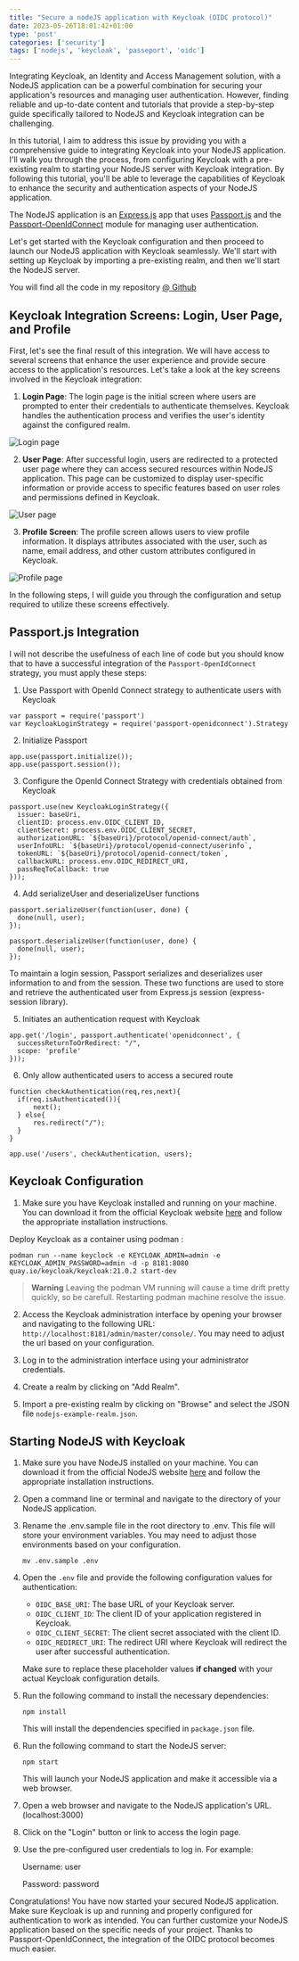 ```yaml
---
title: "Secure a nodeJS application with Keycloak (OIDC protocol)"
date: 2023-05-26T18:01:42+01:00
type: 'post'
categories: ['security']
tags: ['nodejs', 'keycloak', 'passeport', 'oidc']
---
```

Integrating Keycloak, an Identity and Access Management solution, with a NodeJS application can be a powerful combination for securing your application's resources and managing user authentication. However, finding reliable and up-to-date content and tutorials that provide a step-by-step guide specifically tailored to NodeJS and Keycloak integration can be challenging.

In this tutorial, I aim to address this issue by providing you with a comprehensive guide to integrating Keycloak into your NodeJS application. I'll walk you through the process, from configuring Keycloak with a pre-existing realm to starting your NodeJS server with Keycloak integration. By following this tutorial, you'll be able to leverage the capabilities of Keycloak to enhance the security and authentication aspects of your NodeJS application.

The NodeJS application is an [Express.js](https://expressjs.com/) app that uses [Passport.js](http://www.passportjs.org/) and the [Passport-OpenIdConnect](https://github.com/jaredhanson/passport-openidconnect) module for managing user authentication.

Let's get started with the Keycloak configuration and then proceed to launch our NodeJS application with Keycloak seamlessly. We'll start with setting up Keycloak by importing a pre-existing realm, and then we'll start the NodeJS server.

You will find all the code in my repository [@ Github](https://github.com/atiouajni/nodejs-oidc-keycloak)

## Keycloak Integration Screens: Login, User Page, and Profile

First, let's see the final result of this integration. We will have access to several screens that enhance the user experience and provide secure access to the application's resources. Let's take a look at the key screens involved in the Keycloak integration:

1. **Login Page**: The login page is the initial screen where users are prompted to enter their credentials to authenticate themselves. Keycloak handles the authentication process and verifies the user's identity against the configured realm.

![Login page](/img/2023-05-26/login-page.png)

2. **User Page**: After successful login, users are redirected to a protected user page where they can access secured resources within NodeJS application. This page can be customized to display user-specific information or provide access to specific features based on user roles and permissions defined in Keycloak.

![User page](/img/2023-05-26/user-page.png)

3. **Profile Screen**: The profile screen allows users to view profile information. It displays attributes associated with the user, such as name, email address, and other custom attributes configured in Keycloak.

![Profile page](/img/2023-05-26/profile-page.png)

In the following steps, I will guide you through the configuration and setup required to utilize these screens effectively.

## Passport.js Integration

I will not describe the usefulness of each line of code but you should know that to have a successful integration of the `Passport-OpenIdConnect` strategy, you must apply these steps:

1. Use Passport with OpenId Connect strategy to authenticate users with Keycloak
```
var passport = require('passport')
var KeycloakLoginStrategy = require('passport-openidconnect').Strategy
```

2. Initialize Passport
```
app.use(passport.initialize());
app.use(passport.session());
```

3. Configure the OpenId Connect Strategy with credentials obtained from Keycloak
```
passport.use(new KeycloakLoginStrategy({
  issuer: baseUri,
  clientID: process.env.OIDC_CLIENT_ID,
  clientSecret: process.env.OIDC_CLIENT_SECRET,
  authorizationURL: `${baseUri}/protocol/openid-connect/auth`,
  userInfoURL: `${baseUri}/protocol/openid-connect/userinfo`,
  tokenURL: `${baseUri}/protocol/openid-connect/token`,
  callbackURL: process.env.OIDC_REDIRECT_URI,
  passReqToCallback: true
}));
```

4. Add serializeUser and deserializeUser functions
```
passport.serializeUser(function(user, done) {
  done(null, user);
});

passport.deserializeUser(function(user, done) {
  done(null, user);
});
```
To maintain a login session, Passport serializes and deserializes user information to and from the session. These two functions are used to store and retrieve the authenticated user from Express.js session (express-session library).

5. Initiates an authentication request with Keycloak
```
app.get('/login', passport.authenticate('openidconnect', {
  successReturnToOrRedirect: "/",
  scope: 'profile'
}));
```
6. Only allow authenticated users to access a secured route
```
function checkAuthentication(req,res,next){
  if(req.isAuthenticated()){
      next();
  } else{
      res.redirect("/");
  }
} 

app.use('/users', checkAuthentication, users);
```

## Keycloak Configuration

1. Make sure you have Keycloak installed and running on your machine. You can download it from the official Keycloak website [here](https://www.keycloak.org/downloads.html) and follow the appropriate installation instructions.

Deploy Keycloak as a container using podman :

```
podman run --name keyclock -e KEYCLOAK_ADMIN=admin -e KEYCLOAK_ADMIN_PASSWORD=admin -d -p 8181:8080 quay.io/keycloak/keycloak:21.0.2 start-dev
``` 
> **Warning**
> Leaving the podman VM running will cause a time drift pretty quickly, so be carefull. Restarting podman machine resolve the issue.

2. Access the Keycloak administration interface by opening your browser and navigating to the following URL: `http://localhost:8181/admin/master/console/`. You may need to adjust the url based on your configuration.

3. Log in to the administration interface using your administrator credentials.

4. Create a realm by clicking on "Add Realm".

5. Import a pre-existing realm by clicking on "Browse" and select the JSON file `nodejs-example-realm.json`.

## Starting NodeJS with Keycloak

1. Make sure you have NodeJS installed on your machine. You can download it from the official NodeJS website [here](https://nodejs.org) and follow the appropriate installation instructions.

2. Open a command line or terminal and navigate to the directory of your NodeJS application.

3. Rename the .env.sample file in the root directory to .env. This file will store your environment variables. You may need to adjust those environments based on your configuration.

    ```
    mv .env.sample .env
    ```

4. Open the `.env` file and provide the following configuration values for authentication:

   - `OIDC_BASE_URI`: The base URL of your Keycloak server.
   - `OIDC_CLIENT_ID`: The client ID of your application registered in Keycloak.
   - `OIDC_CLIENT_SECRET`: The client secret associated with the client ID.
   - `OIDC_REDIRECT_URI`: The redirect URI where Keycloak will redirect the user after successful authentication.

   Make sure to replace these placeholder values **if changed** with your actual Keycloak configuration details.
   
5. Run the following command to install the necessary dependencies:

   ```
   npm install
   ```

   This will install the dependencies specified in `package.json` file.

6. Run the following command to start the NodeJS server:

   ```
   npm start
   ```

   This will launch your NodeJS application and make it accessible via a web browser.

7. Open a web browser and navigate to the NodeJS application's URL. (localhost:3000)

8. Click on the "Login" button or link to access the login page.

9. Use the pre-configured user credentials to log in. For example:

    Username: user

    Password: password

Congratulations! You have now started your secured NodeJS application. Make sure Keycloak is up and running and properly configured for authentication to work as intended. You can further customize your NodeJS application based on the specific needs of your project. Thanks to Passport-OpenIdConnect, the integration of the OIDC protocol becomes much easier. 


